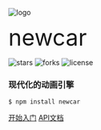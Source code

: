 ![logo](https://newcar.js.org/public/logo-notext-1600.png ':size=150x150')

<span style="font-size: 45px">newcar</span>

![stars](https://img.shields.io/github/stars/Bug-Duck/newcar?color=yellowgreen&logo=github&style=flat-square)
![forks](https://img.shields.io/github/forks/Bug-Duck/newcar?logo=github&style=flat-square)
![license](https://img.shields.io/github/license/Bug-Duck/newcar?color=skyblue&logo=github&style=flat-square)

### 现代化的动画引擎

```shell
$ npm install newcar
```

[开始入门](/docs/begin.md)
[API文档](/api/objects/object-all.md)
